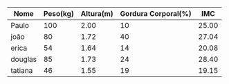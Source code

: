 <table>
    <thead>
        <tr>
            <th>Nome</th>
            <th>Peso(kg)</th>
            <th>Altura(m)</th>
            <th>Gordura Corporal(%)</th>
            <th>IMC</th>
        </tr>
    </thead>
    <tbody id="tabela-pacientes">
        <tr class="paciente" id="primeiro-paciente">
            <td class="info-nome">Paulo</td>
            <td class="info-peso">100</td>
            <td class="info-altura">2.00</td>
            <td class="info-gordura">10</td>
            <td class="info-imc">25.00</td>
          <tr class="paciente" id="primeiro-paciente">
            <td class="info-nome">joão</td>
            <td class="info-peso">80</td>
            <td class="info-altura">1.72</td>
            <td class="info-gordura">40</td>
            <td class="info-imc">27.04</td>
          <tr class="paciente" id="primeiro-paciente">
            <td class="info-nome">erica</td>
            <td class="info-peso">54</td>
            <td class="info-altura">1.64</td>
            <td class="info-gordura">14</td>
            <td class="info-imc">20.08</td>
          <tr class="paciente" id="primeiro-paciente">
            <td class="info-nome">douglas</td>
            <td class="info-peso">85</td>
            <td class="info-altura">1.73</td>
            <td class="info-gordura">24</td>
            <td class="info-imc">28.40</td>
          <tr class="paciente" id="primeiro-paciente">
            <td class="info-nome">tatiana</td>
            <td class="info-peso">46</td>
            <td class="info-altura">1.55</td>
            <td class="info-gordura">19</td>
            <td class="info-imc">19.15</td>
      

